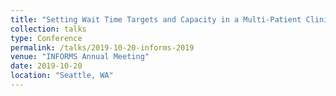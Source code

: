 ```yaml
---
title: "Setting Wait Time Targets and Capacity in a Multi-Patient Clinical Setting: An Inverse Optimization Approach"
collection: talks
type: Conference
permalink: /talks/2019-10-20-informs-2019
venue: "INFORMS Annual Meeting"
date: 2019-10-20
location: "Seattle, WA"
---
```


